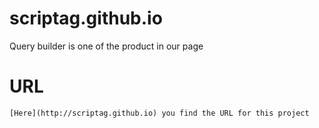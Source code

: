 # scriptag.github.io

  Query builder is one of the product in our page

# URL
 
    [Here](http://scriptag.github.io) you find the URL for this project


